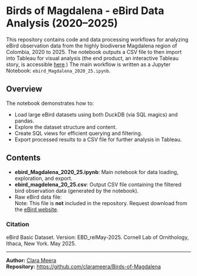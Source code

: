 # Birds of Magdalena - eBird Data Analysis (2020–2025)

This repository contains code and data processing workflows for analyzing eBird observation data from the highly biodiverse Magdalena region of Colombia, 2020 to 2025. The notebook outputs a CSV file to then import into Tableau for visual analysis (the end product, an interactive Tableau story, is accessible [here](https://public.tableau.com/app/profile/clara.hughes/viz/magdelena_birds_2020_2025/BirdsofMagdalena).) The main workflow is written as a Jupyter Notebook: `ebird_Magdalena_2020_25.ipynb`.

## Overview

The notebook demonstrates how to:

- Load large eBird datasets using both DuckDB (via SQL magics) and pandas.
- Explore the dataset structure and content.
- Create SQL views for efficient querying and filtering.
- Export processed results to a CSV file for further analysis in Tableau.

## Contents

- **ebird_Magdalena_2020_25.ipynb**: Main notebook for data loading, exploration, and export.
- **ebird_magdelena_20_25.csv**: Output CSV file containing the filtered bird observation data (generated by the notebook).
- Raw eBird data file:   
  Note: This file is **not** included in the repository. Request download from the [eBird website](https://ebird.org/data/download).

### Citation
eBird Basic Dataset. Version: EBD_relMay-2025. Cornell Lab of Ornithology, Ithaca, New York. May 2025.


---

**Author:** [Clara Meera](https://github.com/clarameera)  
**Repository:** https://github.com/clarameera/Birds-of-Magdalena
